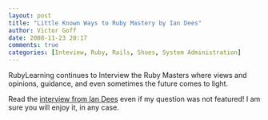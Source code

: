 ```yaml
---
layout: post
title: "Little Known Ways to Ruby Mastery by Ian Dees"
author: Victor Goff
date: 2008-11-23 20:17
comments: true
categories: [Inteview, Ruby, Rails, Shoes, System Administration]
---
```

RubyLearning continues to Interview the Ruby Masters where views and
opinions, guidance, and even sometimes the future comes to light. <!-- more -->

Read the [interview from Ian Dees](http://rubylearning.com/blog/2008/11/18/little-known-ways-to-ruby-mastery-by-ian-dees/) even if my question was not featured!  I am sure you will enjoy it, in any case.

